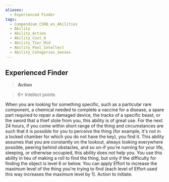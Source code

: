 ```yaml
---
aliases:
  - Experienced Finder
tags:
  - Compendium_CSRD_en_Abilities
  - Ability
  - Ability_Action
  - Ability_Cost_6
  - Ability_Tier_Mid
  - Ability_Pool_Intellect
  - Ability_Categories_Senses
---
```

  
    
## Experienced Finder    
>**Action**    
>6+ Intellect points  
    
When you are looking for something specific, such as a particular rare component, a chemical needed to complete a vaccine for a disease, a spare part required to repair a damaged device, the tracks of a specific beast, or the sword that a thief stole from you, this ability is of great use. For the next 24 hours, if you come within short range of the thing and circumstances are such that it is possible for you to perceive the thing (for example, it's not in a locked chamber for which you do not have the key), you find it. This ability assumes that you are constantly on the lookout, always looking everywhere possible, peering behind obstacles, and so on-if you're running for your life, sleeping, or otherwise occupied, this ability does not help you. You use this ability in lieu of making a roll to find the thing, but only if the difficulty for finding the object is level 6 or below. You can apply Effort to increase the maximum level of the thing you're trying to find (each level of Effort used this way increases the maximum level by 1). Action to initiate.